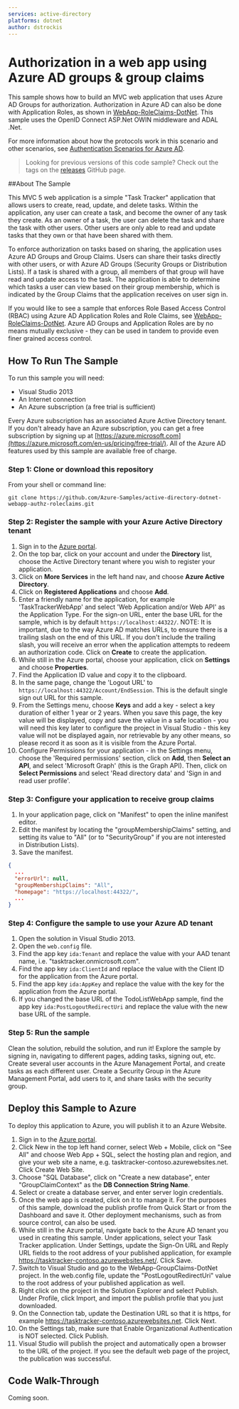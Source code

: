 ```yaml
---
services: active-directory
platforms: dotnet
author: dstrockis
---
```


Authorization in a web app using Azure AD groups & group claims
==================================

This sample shows how to build an MVC web application that uses Azure AD Groups for authorization.  Authorization in Azure AD can also be done with Application Roles, as shown in [WebApp-RoleClaims-DotNet](https://github.com/Azure-Samples/active-directory-dotnet-webapp-authz-roleclaims). This sample uses the OpenID Connect ASP.Net OWIN middleware and ADAL .Net.

For more information about how the protocols work in this scenario and other scenarios, see [Authentication Scenarios for Azure AD](http://go.microsoft.com/fwlink/?LinkId=394414).

> Looking for previous versions of this code sample? Check out the tags on the [releases](../../releases) GitHub page.

##About The Sample

This MVC 5 web application is a simple "Task Tracker" application that allows users to create, read, update, and delete tasks.  Within the application, any user can create a task, and become the owner of any task they create.  As an owner of a task, the user can delete the task and share the task with other users.  Other users are only able to read and update tasks that they own or that have been shared with them.

To enforce authorization on tasks based on sharing, the application uses Azure AD Groups and Group Claims.  Users can share their tasks directly with other users, or with Azure AD Groups (Security Groups or Distribution Lists).  If a task is shared with a group, all members of that group will have read and update access to the task.  The application is able to determine which tasks a user can view based on their group membership, which is indicated by the Group Claims that the application receives on user sign in.  

If you would like to see a sample that enforces Role Based Access Control (RBAC) using Azure AD Application Roles and Role Claims, see [WebApp-RoleClaims-DotNet](https://github.com/Azure-Samples/active-directory-dotnet-webapp-authz-roleclaims).  Azure AD Groups and Application Roles are by no means mutually exclusive - they can be used in tandem to provide even finer grained access control.


## How To Run The Sample

To run this sample you will need:
- Visual Studio 2013
- An Internet connection
- An Azure subscription (a free trial is sufficient)

Every Azure subscription has an associated Azure Active Directory tenant.  If you don't already have an Azure subscription, you can get a free subscription by signing up at [https://azure.microsoft.com](https://azure.microsoft.com/en-us/pricing/free-trial/).  All of the Azure AD features used by this sample are available free of charge.

### Step 1:  Clone or download this repository

From your shell or command line:

`git clone https://github.com/Azure-Samples/active-directory-dotnet-webapp-authz-roleclaims.git`

### Step 2:  Register the sample with your Azure Active Directory tenant

1. Sign in to the [Azure portal](https://portal.azure.com).
2. On the top bar, click on your account and under the **Directory** list, choose the Active Directory tenant where you wish to register your application.
2. Click on **More Services** in the left hand nav, and choose **Azure Active Directory**.
3. Click on **Registered Applications** and choose **Add**.
4. Enter a friendly name for the application, for example 'TaskTrackerWebApp' and select 'Web Application and/or Web API' as the Application Type. For the sign-on URL, enter the base URL for the sample, which is by default `https://localhost:44322/`. NOTE:  It is important, due to the way Azure AD matches URLs, to ensure there is a trailing slash on the end of this URL.  If you don't include the trailing slash, you will receive an error when the application attempts to redeem an authorization code. Click on **Create** to create the application.
5. While still in the Azure portal, choose your application, click on **Settings** and choose **Properties**.
6. Find the Application ID value and copy it to the clipboard.
7. In the same page, change the 'Logout URL' to `https://localhost:44322/Account/EndSession`.  This is the default single sign out URL for this sample.
8. From the Settings menu, choose **Keys** and add a key - select a key duration of either 1 year or 2 years. When you save this page, the key value will be displayed, copy and save the value in a safe location - you will need this key later to configure the project in Visual Studio - this key value will not be displayed again, nor retrievable by any other means, so please record it as soon as it is visible from the Azure Portal.
9. Configure Permissions for your application - in the Settings menu, choose the 'Required permissions' section, click on **Add**, then **Select an API**, and select 'Microsoft Graph' (this is the Graph API). Then, click on  **Select Permissions** and select 'Read directory data' and 'Sign in and read user profile'.

### Step 3: Configure your application to receive group claims

1. In your application page, click on "Manifest" to open the inline manifest editor.
2. Edit the manifest by locating the "groupMembershipClaims" setting, and setting its value to "All" (or to "SecurityGroup" if you are not interested in Distribution Lists).
3. Save the manifest.
```JSON
{
  ...
  "errorUrl": null,
  "groupMembershipClaims": "All",
  "homepage": "https://localhost:44322/",
  ...
}
```

### Step 4:  Configure the sample to use your Azure AD tenant

1. Open the solution in Visual Studio 2013.
2. Open the `web.config` file.
3. Find the app key `ida:Tenant` and replace the value with your AAD tenant name, i.e. "tasktracker.onmicrosoft.com".
4. Find the app key `ida:ClientId` and replace the value with the Client ID for the application from the Azure portal.
5. Find the app key `ida:AppKey` and replace the value with the key for the application from the Azure portal.
6. If you changed the base URL of the TodoListWebApp sample, find the app key `ida:PostLogoutRedirectUri` and replace the value with the new base URL of the sample.

### Step 5:  Run the sample

Clean the solution, rebuild the solution, and run it!  Explore the sample by signing in, navigating to different pages, adding tasks, signing out, etc.  Create several user accounts in the Azure Management Portal, and create tasks as each different user.  Create a Security Group in the Azure Management Portal, add users to it, and share tasks with the security group.

## Deploy this Sample to Azure

To deploy this application to Azure, you will publish it to an Azure Website.

1. Sign in to the [Azure portal](https://portal.azure.com).
2. Click New in the top left hand corner, select Web + Mobile, click on "See All" and choose Web App + SQL, select the hosting plan and region, and give your web site a name, e.g. tasktracker-contoso.azurewebsites.net.  Click Create Web Site.
3. Choose "SQL Database", click on "Create a new database", enter "GroupClaimContext" as the **DB Connection String Name**.
4. Select or create a database server, and enter server login credentials.
5. Once the web app is created, click on it to manage it.  For the purposes of this sample, download the publish profile from Quick Start or from the Dashboard and save it.  Other deployment mechanisms, such as from source control, can also be used.
6. While still in the Azure portal, navigate back to the Azure AD tenant you used in creating this sample.  Under applications, select your Task Tracker application.  Under Settings, update the Sign-On URL and Reply URL fields to the root address of your published application, for example https://tasktracker-contoso.azurewebsites.net/.  Click Save.
7. Switch to Visual Studio and go to the WebApp-GroupClaims-DotNet project.  In the web.config file, update the "PostLogoutRedirectUri" value to the root address of your published application as well.
8. Right click on the project in the Solution Explorer and select Publish.  Under Profile, click Import, and import the publish profile that you just downloaded.
9. On the Connection tab, update the Destination URL so that it is https, for example https://tasktracker-contoso.azurewebsites.net.  Click Next.
10. On the Settings tab, make sure that Enable Organizational Authentication is NOT selected.  Click Publish.
11. Visual Studio will publish the project and automatically open a browser to the URL of the project.  If you see the default web page of the project, the publication was successful.


## Code Walk-Through

Coming soon.
